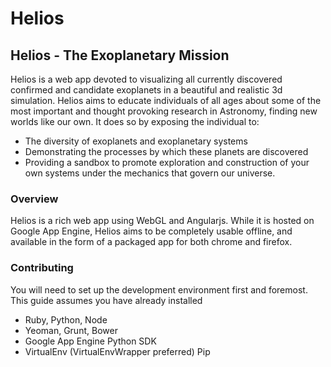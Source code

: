 Helios
========

## Helios - The Exoplanetary Mission

Helios is a web app devoted to visualizing all currently discovered confirmed and candidate exoplanets in a beautiful and realistic 3d simulation. Helios aims to educate individuals of all ages about some of the most important and thought provoking research in Astronomy, finding new worlds like our own. It does so by exposing the individual to:

 - The diversity of exoplanets and exoplanetary systems
 - Demonstrating the processes by which these planets are discovered
 - Providing a sandbox to promote exploration and construction of your own systems under the mechanics that govern our universe.

### Overview

Helios is a rich web app using WebGL and Angularjs. While it is hosted on Google App Engine, Helios aims to be completely usable offline, and available in the form of a packaged app for both chrome and firefox.

### Contributing

You will need to set up the development environment first and foremost. This guide assumes you have already installed
 - Ruby, Python, Node
 - Yeoman, Grunt, Bower
 - Google App Engine Python SDK
 - VirtualEnv (VirtualEnvWrapper preferred) Pip